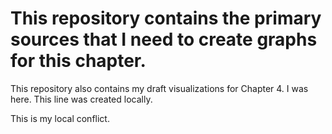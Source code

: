# This repository contains the primary sources that I need to create graphs for this chapter.
This repository also contains my draft visualizations for Chapter 4.
I was here.
This line was created locally.

This is my local conflict.
